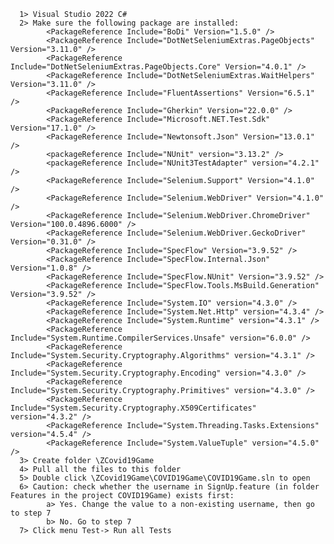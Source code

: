       1> Visual Studio 2022 C#
      2> Make sure the following package are installed:
            <PackageReference Include="BoDi" Version="1.5.0" />
            <PackageReference Include="DotNetSeleniumExtras.PageObjects" Version="3.11.0" />
            <PackageReference Include="DotNetSeleniumExtras.PageObjects.Core" Version="4.0.1" />
            <PackageReference Include="DotNetSeleniumExtras.WaitHelpers" Version="3.11.0" />
            <PackageReference Include="FluentAssertions" Version="6.5.1" />
            <PackageReference Include="Gherkin" Version="22.0.0" />
            <PackageReference Include="Microsoft.NET.Test.Sdk" Version="17.1.0" />
            <PackageReference Include="Newtonsoft.Json" Version="13.0.1" />
            <packageReference Include="NUnit" version="3.13.2" />
            <packageReference Include="NUnit3TestAdapter" version="4.2.1" />
            <PackageReference Include="Selenium.Support" Version="4.1.0" />
            <PackageReference Include="Selenium.WebDriver" Version="4.1.0" />
            <PackageReference Include="Selenium.WebDriver.ChromeDriver" Version="100.0.4896.6000" />
            <PackageReference Include="Selenium.WebDriver.GeckoDriver" Version="0.31.0" />
            <PackageReference Include="SpecFlow" Version="3.9.52" />
            <PackageReference Include="SpecFlow.Internal.Json" Version="1.0.8" />
            <PackageReference Include="SpecFlow.NUnit" Version="3.9.52" />
            <PackageReference Include="SpecFlow.Tools.MsBuild.Generation" Version="3.9.52" />
            <PackageReference Include="System.IO" version="4.3.0" />
            <PackageReference Include="System.Net.Http" version="4.3.4" />
            <PackageReference Include="System.Runtime" version="4.3.1" />
            <PackageReference Include="System.Runtime.CompilerServices.Unsafe" version="6.0.0" />
            <PackageReference Include="System.Security.Cryptography.Algorithms" version="4.3.1" />
            <PackageReference Include="System.Security.Cryptography.Encoding" version="4.3.0" />
            <PackageReference Include="System.Security.Cryptography.Primitives" version="4.3.0" />
            <PackageReference Include="System.Security.Cryptography.X509Certificates" version="4.3.2" />
            <PackageReference Include="System.Threading.Tasks.Extensions" version="4.5.4" />
            <PackageReference Include="System.ValueTuple" version="4.5.0" />
      3> Create folder \ZCovid19Game
      4> Pull all the files to this folder
      5> Double click \ZCovid19Game\COVID19Game\COVID19Game.sln to open
      6> Caution: check whether the username in SignUp.feature (in folder Features in the project COVID19Game) exists first:
            a> Yes. Change the value to a non-existing username, then go to step 7
            b> No. Go to step 7
      7> Click menu Test-> Run all Tests
